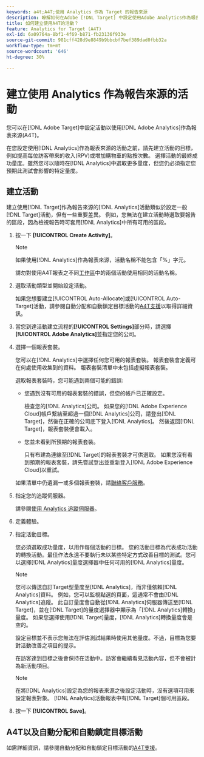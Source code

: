 ```yaml
---
keywords: a4t;A4T;使用 Analytics 作為 Target 的報告來源
description: 瞭解如何在Adobe [!DNL Target] 中設定使用Adobe Analytics作為報表來源(A4T)的活動。
title: 如何建立使用A4T的活動？
feature: Analytics for Target (A4T)
exl-id: 6a09764a-8bf1-4f69-b871-fb23136f933e
source-git-commit: 981cff428d9e8849b9bbcbf7bef389dad0fbb32a
workflow-type: tm+mt
source-wordcount: '646'
ht-degree: 30%

---
```


# 建立使用 Analytics 作為報告來源的活動

您可以在[!DNL Adobe Target]中設定活動以使用[!DNL Adobe Analytics]作為報表來源(A4T)。

在您設定使用[!DNL Analytics]作為報表來源的活動之前，請先建立活動的目標，例如提高每位訪客帶來的收入(RPV)或增加購物車的點按次數。 選擇活動的最終成功量度。雖然您可以隨時在[!DNL Analytics]中選取更多量度，但您仍必須指定您預期此測試會影響的特定量度。

## 建立活動

建立使用[!DNL Target]作為報告來源的[!DNL Analytics]活動類似於設定一般[!DNL Target]活動，但有一些重要差異。 例如，您無法在建立活動時選取要報告的區段，因為檢視報告時可套用[!DNL Analytics]中所有可用的區段。

1. 按一下 **[!UICONTROL Create Activity]**。

   >[!NOTE]
   >
   >如果使用[!DNL Analytics]作為報表來源，活動名稱不能包含「%」字元。
   >
   >請勿對使用A4T報表之不同[工作區](/help/main/administrating-target/c-user-management/property-channel/property-channel.md)中的兩個活動使用相同的活動名稱。

1. 選取活動類型並開始設定活動。

   如果您想要建立[!UICONTROL Auto-Allocate]或[!UICONTROL Auto-Target]活動，請參閱自動分配和自動鎖定目標活動的[A4T支援](/help/main/c-integrating-target-with-mac/a4t/a4t-at-aa.md)以取得詳細資訊。

1. 當您到達活動建立流程的&#x200B;**[!UICONTROL Settings]**&#x200B;部分時，請選擇&#x200B;**[!UICONTROL Adobe Analytics]**&#x200B;並指定您的公司。
1. 選擇一個報表套裝。

   您可以在[!DNL Analytics]中選擇任何您可用的報表套裝。 報表套裝會定義可在何處使用收集到的資料。 報表套裝清單中未包括虛擬報表套裝。

   選取報表套裝時，您可能遇到兩個可能的錯誤:

   * 您遇到沒有可用的報表套裝的錯誤，但您的帳戶已正確設定。

     檢查您的[!DNL Analytics]公司。 如果您的[!DNL Adobe Experience Cloud]帳戶繫結至超過一個[!DNL Analytics]公司，請登出[!DNL Target]，然後在正確的公司底下登入[!DNL Analytics]。 然後返回[!DNL Target]，報表套裝便會載入。

   * 您並未看到所預期的報表套裝。

     只有布建為連線至[!DNL Target]的報表套裝才可供選取。 如果您沒有看到預期的報表套裝，請先嘗試登出並重新登入[!DNL Adobe Experience Cloud]以重試。

   如果清單中仍遺漏一或多個報表套裝，請[聯絡客戶服務](/help/main/cmp-resources-and-contact-information.md#reference_ACA3391A00EF467B87930A450050077C)。

1. 指定您的追蹤伺服器。

   請參閱[使用 Analytics 追蹤伺服器](/help/main/c-integrating-target-with-mac/a4t/analytics-tracking-server.md#task_72077BA7E93C4A65A715A18F32228823)。

1. 定義體驗。
1. 指定活動目標。

   您必須選取成功量度，以用作每個活動的目標。 您的活動目標為代表成功活動的轉換活動。最佳作法永遠不要執行未以某些特定方式改善目標的測試。您可以選擇[!DNL Analytics]量度選擇器中任何可用的[!DNL Analytics]量度。

   >[!NOTE]
   >
   >您可以傳送自訂Target型量度至[!DNL Analytics]，而非僅依賴[!DNL Analytics]資料。 例如，您可以監視點選的頁面，這通常不會由[!DNL Analytics]追蹤。 此自訂量度會自動從[!DNL Analytics]伺服器傳送至[!DNL Target]，並在[!DNL Target]的量度選擇器中顯示為「[!DNL Analytics]轉換」量度。 如果您選擇使用[!DNL Target]量度，[!DNL Analytics]轉換量度會是空的。

   設定目標並不表示您無法在評估測試結果時使用其他量度。不過，目標為您要對活動改善之項目的提示。

   在訪客達到目標之後會保持在活動中。訪客會繼續看見活動內容，但不會被計為新活動項目。

   >[!NOTE]
   >
   >在將[!DNL Analytics]設定為您的報表來源之後設定活動時，沒有選項可用來設定報表對象。 [!DNL Analytics]活動報表中有[!DNL Target]個可用區段。

1. 按一下 **[!UICONTROL Save]**。

## A4T以及自動分配和自動鎖定目標活動

如需詳細資訊，請參閱自動分配和自動鎖定目標活動的[A4T支援](/help/main/c-integrating-target-with-mac/a4t/a4t-at-aa.md)。
